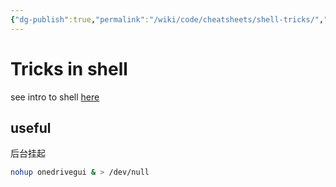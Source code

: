 ```yaml
---
{"dg-publish":true,"permalink":"/wiki/code/cheatsheets/shell-tricks/","title":"Tricks in shell","tags":["handbook","tools"]}
---
```



# Tricks in shell

see intro to shell [here](/wiki/code/linux/shell)

## useful

后台挂起

```sh
nohup onedrivegui & > /dev/null
```
